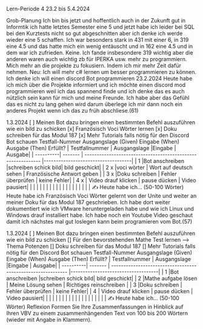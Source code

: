 Lern-Periode 4
23.2 bis 5.4.2024

Grob-Planung
Ich bin bis jetzt und hoffentlich auch in der Zukunft gut in Informtik ich hatte letztes Semester eine 5 und jetzt habe ich leider bei SQL bei den Kurztests nicht so gut abgeschnitten aber ich denke ich werde wieder eine 5 schaffen. Ich war besonders stark in 431 mit einer 6, in 319 eine 4.5 und  das hatte mich ein wenig entäuscht und in 162 eine 4.5 und in dem war ich zufrieden. Keine. Ich fande insbesondere 319 wichtig aber die anderen waren auch wichtig zb für IPERKA usw.
mehr zu programmiern. Mich mehr an die projekte zu fokusiern. Indem ich mir mehr Zeit dafür nehmen.
Neu: Ich will mehr c# lernen um besser programmieren zu können.
Ich denke ich will einen discord Bot programmieren
23.2.2024
Heute habe ich mich über die Projekte informiert und ich möchte einen discord mod programmieren weil ich das spannend finde und ich denke das es auch nützlich sein kann für mich und meine Freunde. Ich habe aber das Gefühl das es nicht zu lang gehen wird darum überlege ich mir dann noch ein anderes Projekt wenn ich das zu früh abschliese.(61)

1.3.2024
[ ] Meinen Bot dazu bringen einen bestimmten Befehl auszuführen wie ein bild zu schicken
[x] Französisch Voci Wörter lernen
[x] Doku schreiben für das Modul 187
[x] Mehr Tutorials falls nötig für den Discord Bot schauen
Testfall-Nummer	Ausgangslage (Given)	Eingabe (When)	Ausgabe (Then)	Erfüllt?
| Testfallnummer    | Ausgangslage |Eingabe                                             | Ausgabe|
| ----------| ------- | ------------------------------------------------------------ |------------------------------------|
|     1      |Bot anschreiben |schreiben schick bild| bild geschickt|
|    2  x |voci wörter  |  Wort auf deutsch sehen                                                | Französische Antwort geben |
|   3 x  |Doku schreiben |         Fehler überprüfen                                             | keine Fehler|
|   4  x |  Video drauf klicken | pause dücken  | Video pausiert|
|     |    |  |   |
|       |    |   |   |
|      |    | |   |
|    |  |  |
✍️ Heute habe ich... (50-100 Wörter)
Heute habe ich Französisch Voci Wörter gelernt von der Unite und weiter an meiner Doku für das Modul 187 geschrieben. Ich habe dort weiter dokumentiert wie ich VMware heruntergeladen habe und wie ich Linux und Windows drauf installiert habe. Ich habe noch ein Youtube Video geschaut damit ich nächstes mal gut loslegen kann beim programieren vom Bot.(57)

1.3.2024
[ ] Meinen Bot dazu bringen einen bestimmten Befehl auszuführen wie ein bild zu schicken
[] Für den bevorstehenden Mathe Test lernen --> Thema Potenzen
[] Doku schreiben für das Modul 187
[] Mehr Tutorials falls nötig für den Discord Bot schauen
Testfall-Nummer	Ausgangslage (Given)	Eingabe (When)	Ausgabe (Then)	Erfüllt?
| Testfallnummer    | Ausgangslage |Eingabe                                             | Ausgabe|
| ----------| ------- | ------------------------------------------------------------ |------------------------------------|
|     1      |Bot anschreiben |schreiben schick bild| bild geschickt|
|    2  |Mathe aufgabe lösen  |  Meine Lösung sehen                                              | Richtiges reinschreiben |
|   3   |Doku schreiben |         Fehler überprüfen                                             | keine Fehler|
|   4  |  Video drauf klicken | pause dücken  | Video pausiert|
|     |    |  |   |
|       |    |   |   |
|      |    | |   |
|    |  |  |
✍️ Heute habe ich... (50-100 Wörter)
Reflexion
Formen Sie Ihre Zusammenfassungen in Hinblick auf Ihren VBV zu einem zusammenhängenden Text von 100 bis 200 Wörtern (wieder mit Angabe in Klammern).
